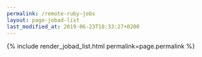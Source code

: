 ```yaml
---
permalink: /remote-ruby-jobs
layout: page-jobad-list
last_modified_at: 2019-06-23T18:33:27+0200
---
```

{% include render_jobad_list.html permalink=page.permalink %}
